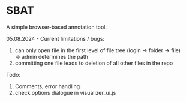 # SBAT
A simple browser-based annotation tool.  

05.08.2024 - Current limitations / bugs:  
1. can only open file in the first level of file tree (login -> folder -> file)  
    -> admin determines the path
2. committing one file leads to deletion of all other files in the repo


Todo:
1. Comments, error handling
2. check options dialogue in visualizer_ui.js
